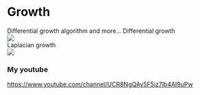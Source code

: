 # Growth
Differential growth algorithm and more...
Differential growth<br>
[![](http://img.youtube.com/vi/4S75PJQONiE/0.jpg)](http://www.youtube.com/watch?v=4S75PJQONiE "")<br>
Laplacian growth<br>
[![](http://img.youtube.com/vi/RgTJdxCS6DY/0.jpg)](http://www.youtube.com/watch?v=RgTJdxCS6DY "")<br>
### My youtube
https://www.youtube.com/channel/UCR8NgQAy5F5iz7lb4AI9uPw
